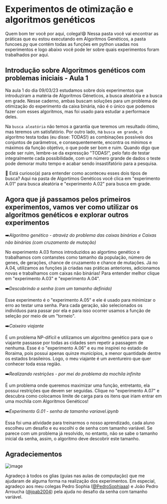 # **Experimentos de otimização e algoritmos genéticos**

Quem bom ter você por aqui, colega!😄 Nessa pasta você vai encontrar as práticas que eu estou executando em Algoritmos Genéticos, a pasta funcoes.py que contém todas as funções em python usadas nos experimentos e logo abaixo você pode ler sobre quais experimentos foram trabalhados por aqui.

## Introdução sobre Algoritmos genéticos com problemas iniciais - Aula 1 

Na aula 1 do dia 09/03/23 estudamos sobre dois experimentos que introduziram a matéria de Algoritmos Géneticos, a busca aleatória e a busca em grade. Nesse caderno, ambas buscam soluções para um problema de otimização do experimento da caixa binária, não é o único que podemos fazer com esses algoritmos, mas foi usado para estudar a performace deles.

Na `busca aleatória` não temos a garantia que teremos um resultado ótimo, mas teremos um satisfatório.
Por outro lado, na `busca em grande`, o algoritmo testa todas (eu disse: TODAS!) as combinações possíveis dos conjuntos de parâmetros, e consequentemente, encontra os mínimos e máximos da função objetivo, o que pode ser bom e ruim. Quando digo que pode ser ruim, lembre-se da expressção "TODAS!", pelo fato de testar integralmente cada possibilidade, com um número grande de dados o teste pode demorar muito tempo e acabar sendo insastifatório para a pesquisa.

🧐 Está curioso(a) para entender como aconteceu esses dois tipos de busca? Aqui na pasta de Algortimos Genéticos você clica em "experimento A.01" para busca aleatória e "experimento A.02" para busca em grade.

## Agora que já passamos pelos primeiros experimentos, vamos ver como utilizar os algoritmos genéticos e explorar outros experimentos

➡️*Algoritmo genético - atravéz do problema das caixas binárias e Caixas não binárias (com cruzamento de mutação)*

No experimento A.03 fomos introduzidos ao algortimo genético e trabalhamos com contanstes como tamanho da população, número de genes, de gerações, chance de cruzamento e chance de mutações. Já no A.04, utilizamos as funções já criadas nas práticas anteriores, adicionamos novas e trabalhamos com caixas não binárias! Para entender melhor clique em "experimento A.03" e "experimento A.04".


➡️*Descobrindo a senha (com um tamanho definido)*

Esse experimento é o "experimento A.05" e ele é usado para minimizar o erro ao testar uma senha. Para cada geração, são selecionados os indivíduos para passar por ela e para isso ocorrer usamos a função de seleção por meio de um "torneio". 

➡️*Caixeiro viajante*

É um problema NP-difícil e utilizamos um algoritmo genético para que o viajante passasse por todas as cidades sem repetir a passagem de nenhuma. Esse é o "experimento A.06" e eu me inspirei no estado de Roraima, pois possui apenas quinze municípios, a menor quantidade dentre os estados brasileiros. Logo, o meu viajante é um aventureiro que quer conhecer toda essa região.

➡️*Realizando restrições - por mei do problema da mochila infinita*

É um problema onde queremos maximizar uma função, entretanto, ela possui restrições que devem ser seguidas. Clique no "experimento A.07" e descubra como colocamos limite de carga para os itens que iriam entrar em uma mochila com Algoritmos Genéticos!

➡️*Experimento G.01 - senha de tamanho variavel.ipynb*

Essa foi uma atividade para treinarmos o nosso aprendizado, cada aluno escolheu um desafio e eu escolhi o de senha com tamanho variável. Se parece com um problema já resolvido, no entanto, não se sabe o tamanho inicial da senha, assim, o algoritmo deve descobrir este tamanho.



## Agradeciementos 


![image](obrigado.png)

Agradeço à todos os glias (guias nas aulas de computação) que me ajudaram de alguma forma na realização dos experimentos. Em especial, agradeço aos meu colegas Pedro Sophia ([@PedroSophiaaa](https://github.com/PedroSophiaaa)) e João Pedro Arroucha ([@jpab2004](https://github.com/jpab2004)) pela ajuda no desafio da senha com tamanho variável.
